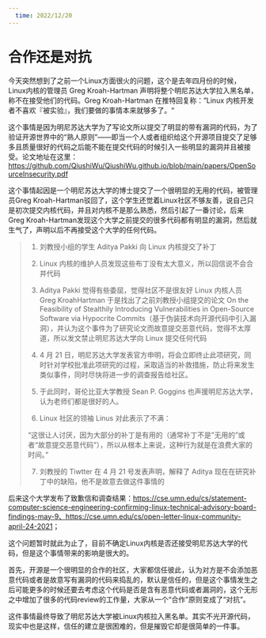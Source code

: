 ```yaml
---
  time: 2022/12/20
---
```

# 合作还是对抗

今天突然想到了之前一个Linux方面很火的问题，这个是去年四月份的时候，Linux内核的管理员 Greg Kroah-Hartman 声明将整个明尼苏达大学拉入黑名单，称不在接受他们的代码。Greg Kroah-Hartman 在推特回复称：”Linux 内核开发者不喜欢『被实验』，我们要做的事情本来就够多了。“

这个事情是因为明尼苏达大学为了写论文所以提交了明显的带有漏洞的代码，为了验证开源世界中的“熟人原则”——即当一个人或者组织给这个开源项目提交了足够多且质量很好的代码之后能不能在提交代码的时候引入一些明显的漏洞并且被接受。论文地址在这里：<https://github.com/QiushiWu/QiushiWu.github.io/blob/main/papers/OpenSourceInsecurity.pdf>

这个事情起因是一个明尼苏达大学的博士提交了一个很明显的无用的代码，被管理员Greg Kroah-Hartman驳回了，这个学生还觉着Linux社区不够友善，说自己只是初次提交内核代码，并且对内核不是那么熟悉，然后引起了一番讨论，后来Greg Kroah-Hartman发现这个大学之前提交的很多代码都有明显的漏洞，然后就生气了，声明以后不再接受这个大学的任何代码。

> 1. 刘教授小组的学生 Aditya Pakki 向 Linux 内核提交了补丁
>
> 2. Linux 内核的维护人员发现这些布丁没有太大意义，所以回信说不会合并代码
>
> 3. Aditya Pakki 觉得有些委屈，觉得社区不是很友好 Linux 内核人员 Greg KroahHartman 于是找出了之前刘教授小组提交的论文 On the Feasibility of Stealthily Introducing Vulnerabilities in Open-Source Software via Hypocrite Commits（基于伪装技术向开源代码中引入漏洞），并认为这个事件为了研究论文而故意提交恶意代码，觉得不太厚道，所以发文禁止明尼苏达大学向 Linux 提交任何代码
>
> 4. 4 月 21 日，明尼苏达大学发表官方申明，将会立即终止此项研究，同时针对学校批准此项研究的过程，采取适当的补救措施，防止将来发生类似事件，同时尽快将进一步的调查报告给社区。
>
> 5. 于此同时，哥伦比亚大学教授 Sean P. Goggins 也声援明尼苏达大学，认为老师们都是很好的人。
>
> 6. Linux 社区的领袖 Linus 对此表示了不满：
>
> “这很让人讨厌，因为大部分的补丁是有用的（通常补丁不是”无用的”或者“故意提交恶意代码”），所以从根本上来说，这种行为就是在浪费大家的时间。”
>
> 7. 刘教授的 Tiwtter 在 4 月 21 号发表声明，解释了 Aditya 现在在研究补丁中的缺陷，他不是故意去做这件事情的

后来这个大学发布了致歉信和调查结果：<https://cse.umn.edu/cs/statement-computer-science-engineering-confirming-linux-technical-advisory-board-findings-may-9、https://cse.umn.edu/cs/open-letter-linux-community-april-24-2021>；

这个问题暂时就此为止了，目前不确定Linux内核是否还接受明尼苏达大学的代码，但是这个事情带来的影响是很大的。

首先，开源是一个很明显的合作的社区，大家都信任彼此，认为对方是不会添加恶意代码或者是故意写有漏洞的代码来捣乱的，默认是信任的，但是这个事情发生之后可能更多的时候还要去考虑这个代码是否是含有恶意代码或者漏洞的，这个无形之中增加了很多的代码review的工作量，大家从一个“合作”原则变成了“对抗”。

这件事情最终导致了明尼苏达大学被Linux内核拉入黑名单。其实不光开源代码，现实中也是这样，信任的建立是很困难的，但是摧毁它却是很简单的一件事。
